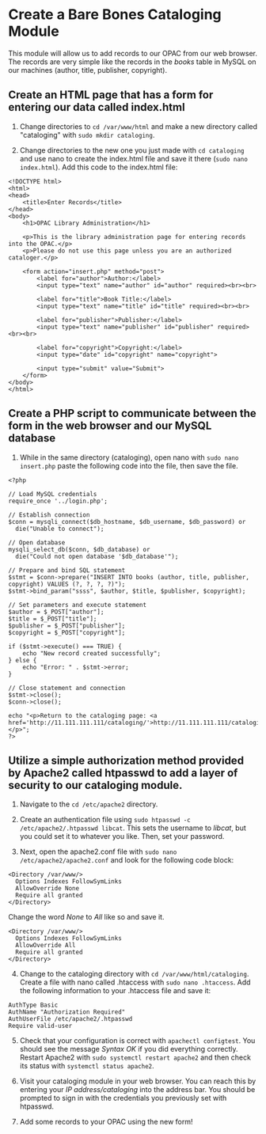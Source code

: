 # Create a Bare Bones Cataloging Module

This module will allow us to add records to our OPAC from 
our web browser. The records are very simple like the records
in the *books* table in MySQL on our machines (author, title, 
publisher, copyright).

## Create an HTML page that has a form for entering our data called index.html

1. Change directories to `cd /var/www/html` and make a new directory 
called "cataloging" with `sudo mkdir cataloging`.

2. Change directories to the new one you just made with `cd cataloging` and
use nano to create the index.html file and save it there
(`sudo nano index.html`). Add this code to the index.html file:

```
<!DOCTYPE html>
<html>
<head>
    <title>Enter Records</title>
</head>
<body>
    <h1>OPAC Library Administration</h1>

    <p>This is the library administration page for entering records into the OPAC.</p>
    <p>Please do not use this page unless you are an authorized cataloger.</p>

    <form action="insert.php" method="post">
        <label for="author">Author:</label>
        <input type="text" name="author" id="author" required><br><br>

        <label for="title">Book Title:</label>
        <input type="text" name="title" id="title" required><br><br>

        <label for="publisher">Publisher:</label>
        <input type="text" name="publisher" id="publisher" required><br><br>

        <label for="copyright">Copyright:</label>
        <input type="date" id="copyright" name="copyright">

        <input type="submit" value="Submit">
    </form>
</body>
</html>
```

## Create a PHP script to communicate between the form in the web browser and our MySQL database

1. While in the same directory (cataloging), open nano with `sudo nano insert.php`
paste the following code into the file, then save the file.

```
<?php

// Load MySQL credentials
require_once '../login.php';

// Establish connection
$conn = mysqli_connect($db_hostname, $db_username, $db_password) or
  die("Unable to connect");

// Open database
mysqli_select_db($conn, $db_database) or
  die("Could not open database '$db_database'");

// Prepare and bind SQL statement
$stmt = $conn->prepare("INSERT INTO books (author, title, publisher, copyright) VALUES (?, ?, ?, ?)");
$stmt->bind_param("ssss", $author, $title, $publisher, $copyright);

// Set parameters and execute statement
$author = $_POST["author"];
$title = $_POST["title"];
$publisher = $_POST["publisher"];
$copyright = $_POST["copyright"];

if ($stmt->execute() === TRUE) {
    echo "New record created successfully";
} else {
    echo "Error: " . $stmt->error;
}

// Close statement and connection
$stmt->close();
$conn->close();

echo "<p>Return to the cataloging page: <a href='http://11.111.111.111/cataloging/'>http://11.111.111.111/cataloging/</a></p>";
?>
```

## Utilize a simple authorization method provided by Apache2 called htpasswd to add a layer of security to our cataloging module.

1. Navigate to the `cd /etc/apache2` directory.

2. Create an authentication file using `sudo htpasswd -c /etc/apache2/.htpasswd libcat`.
This sets the username to *libcat*, but you could set it to whatever you like. Then,
set your password.

3. Next, open the apache2.conf file with `sudo nano /etc/apache2/apache2.conf`
and look for the following code block:

```
<Directory /var/www/>
  Options Indexes FollowSymLinks
  AllowOverride None
  Require all granted
</Directory>
```

Change the word *None* to *All* like so and save it.

```
<Directory /var/www/>
  Options Indexes FollowSymLinks
  AllowOverride All
  Require all granted
</Directory>
```

4. Change to the cataloging directory with `cd /var/www/html/cataloging`. Create a
file with nano called .htaccess with `sudo nano .htaccess`. Add the following information
to your .htaccess file and save it:

```
AuthType Basic
AuthName "Authorization Required"
AuthUserFile /etc/apache2/.htpasswd
Require valid-user
```

5. Check that your configuration is correct with `apachectl configtest`. You should
see the message *Syntax OK* if you did everything correctly. Restart Apache2 with 
`sudo systemctl restart apache2` and then check its status with `systemctl status apache2`.

6. Visit your cataloging module in your web browser. You can reach this by entering your 
*IP address/cataloging* into the address bar. You should be prompted to sign in with the
credentials you previously set with htpasswd.

7. Add some records to your OPAC using the new form!
